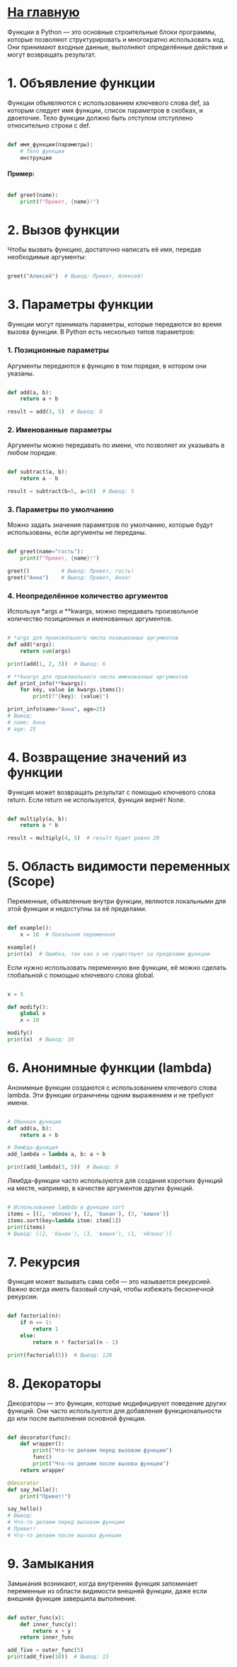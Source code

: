 # [На главную](https://github.com/xXxCLOTIxXx/python_couch)


Функции в Python — это основные строительные блоки программы, которые позволяют структурировать и многократно использовать код. Они принимают входные данные, выполняют определённые действия и могут возвращать результат.
# 1. Объявление функции

Функции объявляются с использованием ключевого слова def, за которым следует имя функции, список параметров в скобках, и двоеточие. Тело функции должно быть отступом отступлено относительно строки с def.

```python

def имя_функции(параметры):
    # Тело функции
    инструкции
```
#### Пример:

```python

def greet(name):
    print(f"Привет, {name}!")
```
# 2. Вызов функции

Чтобы вызвать функцию, достаточно написать её имя, передав необходимые аргументы:

```python

greet("Алексей")  # Вывод: Привет, Алексей!
```
# 3. Параметры функции

Функции могут принимать параметры, которые передаются во время вызова функции. В Python есть несколько типов параметров:
### 1. Позиционные параметры

Аргументы передаются в функцию в том порядке, в котором они указаны.

```python

def add(a, b):
    return a + b

result = add(3, 5)  # Вывод: 8
```
### 2. Именованные параметры

Аргументы можно передавать по имени, что позволяет их указывать в любом порядке.

```python

def subtract(a, b):
    return a - b

result = subtract(b=5, a=10)  # Вывод: 5
```
### 3. Параметры по умолчанию

Можно задать значения параметров по умолчанию, которые будут использованы, если аргументы не переданы.

```python

def greet(name="гость"):
    print(f"Привет, {name}!")

greet()          # Вывод: Привет, гость!
greet("Анна")    # Вывод: Привет, Анна!
```
### 4. Неопределённое количество аргументов

Используя *args и **kwargs, можно передавать произвольное количество позиционных и именованных аргументов.

```python

# *args для произвольного числа позиционных аргументов
def add(*args):
    return sum(args)

print(add(1, 2, 3))  # Вывод: 6

# **kwargs для произвольного числа именованных аргументов
def print_info(**kwargs):
    for key, value in kwargs.items():
        print(f"{key}: {value}")

print_info(name="Анна", age=25)  
# Вывод:
# name: Анна
# age: 25
```
# 4. Возвращение значений из функции

Функция может возвращать результат с помощью ключевого слова return. Если return не используется, функция вернёт None.

```python

def multiply(a, b):
    return a * b

result = multiply(4, 5)  # result будет равно 20
```
# 5. Область видимости переменных (Scope)

Переменные, объявленные внутри функции, являются локальными для этой функции и недоступны за её пределами.

```python

def example():
    x = 10  # Локальная переменная

example()
print(x)  # Ошибка, так как x не существует за пределами функции
```
Если нужно использовать переменную вне функции, её можно сделать глобальной с помощью ключевого слова global.

```python

x = 5

def modify():
    global x
    x = 10

modify()
print(x)  # Вывод: 10
```
# 6. Анонимные функции (lambda)

Анонимные функции создаются с использованием ключевого слова lambda. Эти функции ограничены одним выражением и не требуют имени.

```python

# Обычная функция
def add(a, b):
    return a + b

# Лямбда-функция
add_lambda = lambda a, b: a + b

print(add_lambda(3, 5))  # Вывод: 8
```
Лямбда-функции часто используются для создания коротких функций на месте, например, в качестве аргументов других функций.

```python

# Использование lambda в функции sort
items = [(1, 'яблоко'), (2, 'банан'), (3, 'вишня')]
items.sort(key=lambda item: item[1])
print(items)  
# Вывод: [(2, 'банан'), (3, 'вишня'), (1, 'яблоко')]
```
# 7. Рекурсия

Функция может вызывать сама себя — это называется рекурсией. Важно всегда иметь базовый случай, чтобы избежать бесконечной рекурсии.

```python

def factorial(n):
    if n == 1:
        return 1
    else:
        return n * factorial(n - 1)

print(factorial(5))  # Вывод: 120
```
# 8. Декораторы

Декораторы — это функции, которые модифицируют поведение других функций. Они часто используются для добавления функциональности до или после выполнения основной функции.

```python

def decorator(func):
    def wrapper():
        print("Что-то делаем перед вызовом функции")
        func()
        print("Что-то делаем после вызова функции")
    return wrapper

@decorator
def say_hello():
    print("Привет!")

say_hello()
# Вывод:
# Что-то делаем перед вызовом функции
# Привет!
# Что-то делаем после вызова функции
```
# 9. Замыкания

Замыкания возникают, когда внутренняя функция запоминает переменные из области видимости внешней функции, даже если внешняя функция завершила выполнение.

```python

def outer_func(x):
    def inner_func(y):
        return x + y
    return inner_func

add_five = outer_func(5)
print(add_five(10))  # Вывод: 15
```
